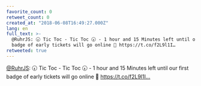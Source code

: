 ```yaml
---
favorite_count: 0
retweet_count: 0
created_at: "2018-06-08T16:49:27.000Z"
lang: en
full_text: >-
  @RuhrJS: 🕢 Tic Toc - Tic Toc 🕢 - 1 hour and 15 Minutes left until our first
  badge of early tickets will go online 🌟 https://t.co/f2L9l1I…
retweeted: true
---
```


[@RuhrJS](https://twitter.com/RuhrJS): 🕢 Tic Toc - Tic Toc 🕢 - 1 hour and 15
Minutes left until our first badge of early tickets will go online 🌟
https://t.co/f2L9l1I…
